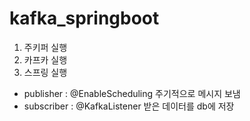 # kafka_springboot



1. 주키퍼 실행
2. 카프카 실행
3. 스프링 실행 
- publisher : @EnableScheduling 주기적으로 메시지 보냄
- subscriber : @KafkaListener 받은 데이터를 db에 저장


